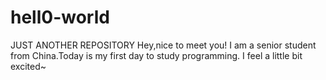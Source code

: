 # hell0-world
JUST ANOTHER REPOSITORY
Hey,nice to meet you!
I am a senior student from China.Today is my first day to study programming.
I feel a little bit excited~
